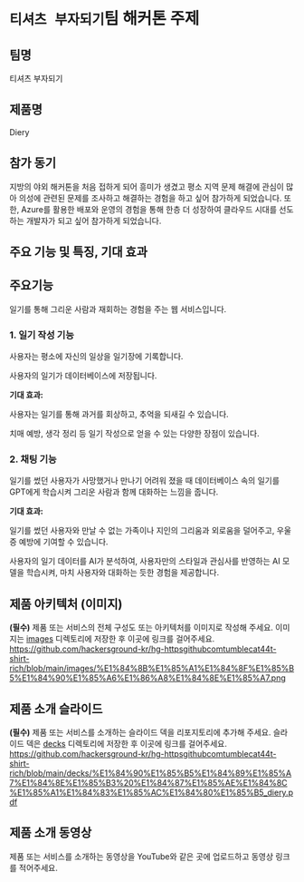 # `티셔츠 부자되기`팀 해커톤 주제

## 팀명

티셔츠 부자되기

## 제품명

Diery

## 참가 동기

지방의 야외 해커톤을 처음 접하게 되어 흥미가 생겼고 평소 지역 문제 해결에 관심이 많아 의성에 관련된 문제를 조사하고 해결하는 경험을 하고 싶어 참가하게 되었습니다.
또한, Azure를 활용한 배포와 운영의 경험을 통해 한층 더 성장하여 클라우드 시대를 선도하는 개발자가 되고 싶어 참가하게 되었습니다.

## 주요 기능 및 특징, 기대 효과


## 주요기능 

일기를 통해 그리운 사람과 재회하는 경험을 주는 웹 서비스입니다.

### 1. 일기 작성 기능

사용자는 평소에 자신의 일상을 일기장에 기록합니다.

사용자의 일기가 데이터베이스에 저장됩니다.


**기대 효과:**

사용자는 일기를 통해 과거를 회상하고, 추억을 되새길 수 있습니다.

치매 예방, 생각 정리 등 일기 작성으로 얻을 수 있는 다양한 장점이 있습니다.


### 2. 채팅 기능
   
일기를 썼던 사용자가 사망했거나 만나기 어려워 졌을 때 데이터베이스 속의 일기를 GPT에게 학습시켜 그리운 사람과 함께 대화하는 느낌을 줍니다.


**기대 효과:**

일기를 썼던 사용자와 만날 수 없는 가족이나 지인의 그리움과 외로움을 덜어주고, 우울증 예방에 기여할 수 있습니다.

사용자의 일기 데이터를 AI가 분석하여, 사용자만의 스타일과 관심사를 반영하는 AI 모델을 학습시켜, 마치 사용자와 대화하는 듯한 경험을 제공합니다.


## 제품 아키텍처 (이미지)

**(필수)** 제품 또는 서비스의 전체 구성도 또는 아키텍처를 이미지로 작성해 주세요. 이미지는 [images](./images) 디렉토리에 저장한 후 이곳에 링크를 걸어주세요.
https://github.com/hackersground-kr/hg-httpsgithubcomtumblecat44t-shirt-rich/blob/main/images/%E1%84%8B%E1%85%A1%E1%84%8F%E1%85%B5%E1%84%90%E1%85%A6%E1%86%A8%E1%84%8E%E1%85%A7.png

## 제품 소개 슬라이드

**(필수)** 제품 또는 서비스를 소개하는 슬라이드 덱을 리포지토리에 추가해 주세요. 슬라이드 덱은 [decks](./decks) 디렉토리에 저장한 후 이곳에 링크를 걸어주세요.
https://github.com/hackersground-kr/hg-httpsgithubcomtumblecat44t-shirt-rich/blob/main/decks/%E1%84%90%E1%85%B5%E1%84%89%E1%85%A7%E1%84%8E%E1%85%B3%20%E1%84%87%E1%85%AE%E1%84%8C%E1%85%A1%E1%84%83%E1%85%AC%E1%84%80%E1%85%B5_diery.pdf

## 제품 소개 동영상

제품 또는 서비스를 소개하는 동영상을 YouTube와 같은 곳에 업로드하고 동영상 링크를 적어주세요.
